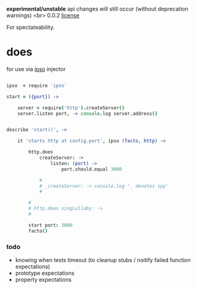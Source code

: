 **experimental/unstable** api changes will still occur (without deprecation warnings) <br\>
0.0.2 [license](./license)



For spectateability.


does
====

for use via [ipso](https://github.com/nomilous/ipso/tree/master) injector


```coffee

ipso  = require 'ipso'

start = ({port}) -> 

    server = require('http').createServer()
    server.listen port, -> console.log server.address()


describe 'start()', ->

    it 'starts http at config.port', ipso (facto, http) ->

        http.does 
            createServer: ->
                listen: (port) -> 
                    port.should.equal 3000

            #
            # _createServer: -> console.log '_ denotes spy'
            # 

        #
        # http.does singLullaby: ->
        # 

        start port: 3000
        facto()


```


### todo

* knowing when tests timeout (to cleanup stubs / noitify failed function expectations)
* prototype expectations
* property expectations
